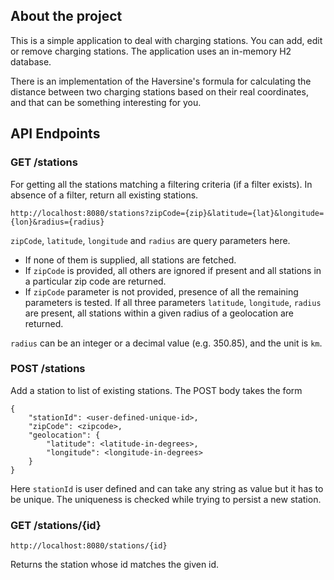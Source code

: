## About the project
This is a simple application to deal with charging stations.
You can add, edit or remove charging stations.
The application uses an in-memory H2 database.

There is an implementation of the Haversine's formula for calculating the distance between two charging stations based on their real coordinates, and that can be something interesting for you.

## API Endpoints

### GET /stations
For getting all the stations matching a filtering criteria (if a filter exists). In absence of a filter, return all existing stations.

`http://localhost:8080/stations?zipCode={zip}&latitude={lat}&longitude={lon}&radius={radius}`

`zipCode`, `latitude`, `longitude` and `radius` are query parameters here. 

- If none of them is supplied, all stations are fetched.
- If `zipCode` is provided, all others are ignored if present and all stations in a particular zip code are returned.
- If `zipCode` parameter is not provided, presence of all the remaining parameters is tested. If all three parameters
`latitude`, `longitude`, `radius` are present, all stations within a given radius of a geolocation are returned.

`radius` can be an integer or a decimal value (e.g. 350.85), and the unit is `km`.
### POST /stations
Add a station to list of existing stations.
The POST body takes the form

    {
        "stationId": <user-defined-unique-id>,
        "zipCode": <zipcode>,
        "geolocation": {
            "latitude": <latitude-in-degrees>,
            "longitude": <longitude-in-degrees>
        }
    }

Here `stationId` is user defined and can take any string as value but it has to be unique. The uniqueness is checked while trying to persist a new station.

### GET /stations/{id}

`http://localhost:8080/stations/{id}`

Returns the station whose id matches the given id.